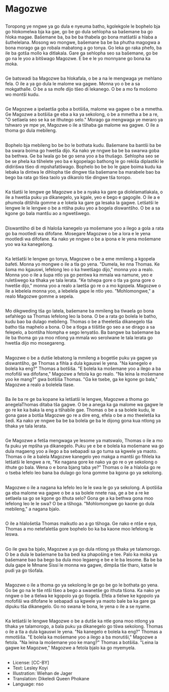 # Magozwe

##
Toropong ye nngwe ya go dula e nyeuma batho,  kgolekgole le bophelo bja go hlokomelwa bja ka gae,  go be go dula sehlopha sa bašemane ba go hloka magae. Bašemane ba,  ba be ba thabela go bona matšatši a hlaba a šuthelelana. Mosong wo mongwe,  bašemane ba be ba phutha magogwa a bona morago ga go robala mabatong a go tonya. Go leka go raka phefo,  ba ile ba gotša mollo ka ditlakala. Gare ga sehlopha seo sa bašemane,  go be go na le yoo a bitšwago Magozwe. E be e le yo monnyane go bona ka moka.

##
Ge batswadi ba Magozwe ba hlokafala,  o be a na le mengwaga ye mehlano fela. O ile a ya go dula le malome wa gagwe. Monna yo o be a sa mokgathalle. O be a sa mofe dijo tšeo di lekanego. O be a mo fa mošomo wo montši kudu.

##
Ge Magozwe a ipelaetša goba a botšiša,  malome wa gagwe o be a mmetha. Ge Magozwe a botšiša ge eba a ka ya sekolong,  o be a mmetha a be a re,  "O setlaela seo se ka se ithutego selo." Morago ga mengwaga ye meraro ya tshwaro ye mpe ye,  Magozwe o ile a tšhaba ga malome wa gagwe. O ile a thoma go dula mebileng.

##
Bophelo bja mebileng bo be bo le bothata kudu. Bašemane ba bantši ba be ba swara boima go hwetša dijo. Ka nako ye nngwe ba be ba swarwa goba ba bethwa. Ge ba lwala go be go sena yoo a ba thušago. Sehlopha seo se be se phela ka tšhelete yeo ba e kgopelago bathong le go rekiša diplastiki le didirišwa tšeo di mpshafatšwago. Bophelo bo be bo le gape boima kudu ka lebaka la dintwa le dihlopha tše dingwe tša bašemane ba marabele bao ba bego ba rata go tšea taolo ya dikarolo tše dingwe tša toropo.

##
Ka tšatši le lengwe ge Magozwe a be a nyaka ka gare ga diolelamatlakala,  o ile a hwetša puku ya dikanegelo,  ya kgale,  yeo e bego e gagogile. O ile a e phumola ditšhila gomme a e lokela ka gare ga lesaka la gagwe. Letšatši le lengwe le le lengwe o be a ntšha puku yeo a bogela diswantšho. O be a sa kgone go bala mantšu ao a ngwetšwego.

##
Diswantšho di be di hlaloša kanegelo ya mošemane yoo a ilego a gola a rata go ba mootledi wa difofane. Mosegare Magozwe o be a lora e le yena mootledi wa difofane. Ka nako ye nngwe o be a ipona e le yena mošemane yoo wa ka kanegelong.

##
Ka letšatši le lengwe go tonya,  Magozwe o be a eme mmileng a kgopela bafeti. Monna yo mongwe o ile a tla go yena. "Dumela,  ke nna Thomas. Ke šoma mo kgauswi,  lefelong leo o ka hwetšago dijo," monna yoo a realo. Monna yoo o ile a šupa ntlo ya go pentwa ka mmala wa namune,  yeo e ruletšwego ka tlhaka ye tala lerata. "Ke tshepa gore o tla ya gona gore o hwetše dijo," monna yoo a realo a laetša go re o a mo kgopela. Magozwe o ile a lebelela monna yoo,  a lebelela gape le ntlo yeo. "Mohlomongwe," a realo Magozwe gomme a sepela.

##
Mo dikgweding tša go latela,  bašemane ba mmileng ba tlwaela go bona sefahlego sa Thomas lefelong leo la bona. O be a rata go bolela le batho,  kudu bao ba dulago mebileng. Thomas o be a theeletša dikanegelo tša batho tša maphelo a bona. O be a tloga a tiišitše go seo a se dirago a sa felepelo,  a bontšha hlompha e sego lenyatšo. Ba bangwe ba bašemane ba ile ba thoma go ya moo ntlong ya mmala wo serolwane le tala lerata go hwetša dijo mo mosegareng.

##
Magozwe o be a dutše lebatong la mmileng a bogetše puku ya gagwe ya diswantšho,  ge Thomas a fihla a dula kgauswi le yena. "Na kanegelo e bolela ka eng?" Thomas a botšiša. "E bolela ka mošemane yoo a ilego a ba mofofiši wa difofane," Magozwe a fetola ka go realo. "Na leina la mošemane yoo ke mang?" gwa botšiša Thomas. "Ga ke tsebe,  ga ke kgone go bala," Magozwe a realo a bolelela tlase.

##
Ba ile ba re ge ba kopane ka letšatši le lengwe,  Magozwe a thoma go anegelaThomas ditaba tša gagwe. O be a anega ka ga malome wa gagwe le go re ke ka baka la eng a tšhabile gae. Thomas o be a sa bolele kudu,  le gona gase a botša Magozwe go re a dire eng,  efela o be a mo theeletša ka šedi. Ka nako ye nngwe ba be ba bolela ge ba le dijong gona kua ntlong ya tlhaka ye tala lerata.

##
Ge Magozwe a fetša mengwaga ye lesome ya matswalo,  Thomas o ile a mo fa puku ye mpšha ya dikanegelo. Puku ye e be e bolela ka mošemane wa go dula magaeng yoo a ilego a ba sebapadi sa go tuma sa kgwele ya maoto. Thomas o ile a balela Magozwe kanegelo yeo makga a mantši go fihlela ka letšatši le lengwe a re,  "Ke nagana gore ke nako ya go re o ye sekolong o ithute go bala. Wena o e bona bjang taba ye?" Thomas o ile a hlaloša go re o tseba lefelo leo bana ba dulago go lona gomme ba kgona go ya sekolong.

##
Magozwe o ile a nagana ka lefelo leo le le swa le go ya sekolong. A ipotšiša ga eba malome wa gagwe o be a sa bolele nnete naa,  ge a be a re ke setlaela sa go se kgone go ithuta selo? Gona ge a ka bethwa gona moo lefelong leo le le swa? O be a tšhoga. "Mohlomongwe go kaone go dula mebileng," a nagana bjalo.

##
O ile a hlalošetša Thomas maikutlo ao a go tšhoga. Ge nako e ntše e eya,  Thomas a mo netefaletša gore bophelo bo ka ba kaone moo lefelong le leswa.

##
Go ile gwa ba bjalo,  Magozwe a ya go dula ntlong ya tlhaka ye talamorogo. O be a dula le bašemane ba ba bedi ka phapošing e tee. Palo ka moka ya bašemane bao ba bego ba dula moo legaeng e be e le ba lesome. Ba be ba dula gape le Mmane Sissi le monna wa gagwe,  dimpša tše tharo,  katse le pudi ya go tšofala.

##
Magozwe o ile a thoma go ya sekolong le ge go be go le bothata go yena. Go be go na le tše ntši tšeo a bego a swanetše go ithuta tšona. Ka nako ye nngwe o be a tlelwa ke kgopolo ya go tlogela. Efela a tlelwe ke kgopolo ya mofofiši wa difofane le sebapadi sa kgwele ya maoto bale ba ka gare ga dipuku tša dikanegelo. Go no swana le bona,  le yena o ile a se nyame.

##
Ka letšatši le lengwe Magozwe o be a dutše ka ntle gona moo ntlong ya tlhaka ye talamorogo,  a bala puku ya dikanegelo go tšwa sekolong. Thomas o ile a tla a dula kgauswi le yena. "Na kanegelo e bolela ka eng?" Thomas a mmotšiša. "E bolela ka mošemane yoo a ilego a ba morutiši," Magozwe a fetola. "Na leina la mošemane yoo ke mang?" Thomas a botšiša. "Leina la gagwe ke Magozwe," Magozwe a fetola bjalo ka go myemyela.

##
* License: [CC-BY]
* Text: Lesley Koyi
* Illustration: Wiehan de Jager
* Translation: Dikeledi Queen Phokane
* Language: nso

